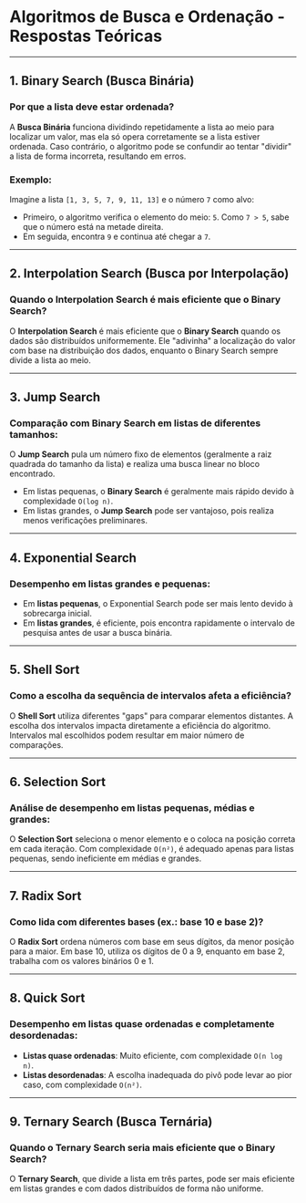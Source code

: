 # Algoritmos de Busca e Ordenação - Respostas Teóricas

---

## 1. **Binary Search (Busca Binária)**

### Por que a lista deve estar ordenada?

A **Busca Binária** funciona dividindo repetidamente a lista ao meio para localizar um valor, mas ela só opera corretamente se a lista estiver ordenada. Caso contrário, o algoritmo pode se confundir ao tentar "dividir" a lista de forma incorreta, resultando em erros.

### Exemplo:
Imagine a lista `[1, 3, 5, 7, 9, 11, 13]` e o número `7` como alvo:

- Primeiro, o algoritmo verifica o elemento do meio: `5`. Como `7 > 5`, sabe que o número está na metade direita.
- Em seguida, encontra `9` e continua até chegar a `7`.

---

## 2. **Interpolation Search (Busca por Interpolação)**

### Quando o Interpolation Search é mais eficiente que o Binary Search?

O **Interpolation Search** é mais eficiente que o **Binary Search** quando os dados são distribuídos uniformemente. Ele "adivinha" a localização do valor com base na distribuição dos dados, enquanto o Binary Search sempre divide a lista ao meio.

---

## 3. **Jump Search**

### Comparação com Binary Search em listas de diferentes tamanhos:

O **Jump Search** pula um número fixo de elementos (geralmente a raiz quadrada do tamanho da lista) e realiza uma busca linear no bloco encontrado.

- Em listas pequenas, o **Binary Search** é geralmente mais rápido devido à complexidade `O(log n)`.
- Em listas grandes, o **Jump Search** pode ser vantajoso, pois realiza menos verificações preliminares.

---

## 4. **Exponential Search**

### Desempenho em listas grandes e pequenas:

- Em **listas pequenas**, o Exponential Search pode ser mais lento devido à sobrecarga inicial.
- Em **listas grandes**, é eficiente, pois encontra rapidamente o intervalo de pesquisa antes de usar a busca binária.

---

## 5. **Shell Sort**

### Como a escolha da sequência de intervalos afeta a eficiência?

O **Shell Sort** utiliza diferentes "gaps" para comparar elementos distantes. A escolha dos intervalos impacta diretamente a eficiência do algoritmo. Intervalos mal escolhidos podem resultar em maior número de comparações.

---

## 6. **Selection Sort**

### Análise de desempenho em listas pequenas, médias e grandes:

O **Selection Sort** seleciona o menor elemento e o coloca na posição correta em cada iteração. Com complexidade `O(n²)`, é adequado apenas para listas pequenas, sendo ineficiente em médias e grandes.

---

## 7. **Radix Sort**

### Como lida com diferentes bases (ex.: base 10 e base 2)?

O **Radix Sort** ordena números com base em seus dígitos, da menor posição para a maior. Em base 10, utiliza os dígitos de 0 a 9, enquanto em base 2, trabalha com os valores binários 0 e 1.

---

## 8. **Quick Sort**

### Desempenho em listas quase ordenadas e completamente desordenadas:

- **Listas quase ordenadas**: Muito eficiente, com complexidade `O(n log n)`.
- **Listas desordenadas**: A escolha inadequada do pivô pode levar ao pior caso, com complexidade `O(n²)`.

---

## 9. **Ternary Search (Busca Ternária)**

### Quando o Ternary Search seria mais eficiente que o Binary Search?

O **Ternary Search**, que divide a lista em três partes, pode ser mais eficiente em listas grandes e com dados distribuídos de forma não uniforme.
